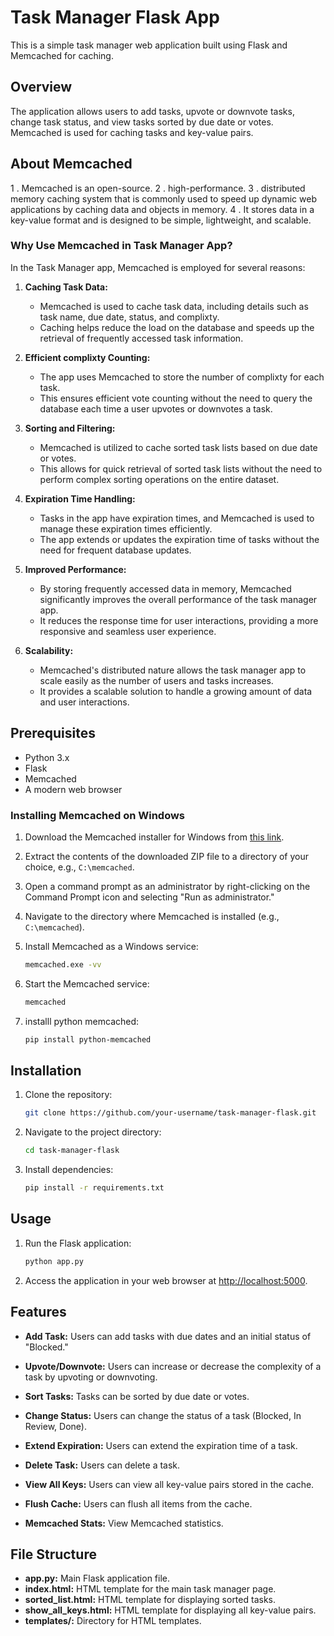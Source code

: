 
# Task Manager Flask App

This is a simple task manager web application built using Flask and Memcached for caching.

## Overview

The application allows users to add tasks, upvote or downvote tasks, change task status, and view tasks sorted by due date or votes. Memcached is used for caching tasks and key-value pairs.

## About Memcached

1 . Memcached is an open-source.
2 . high-performance.
3 . distributed memory caching system that is commonly used to speed up dynamic web applications by caching data and objects in memory.
4 . It stores data in a key-value format and is designed to be simple, lightweight, and scalable.

### Why Use Memcached in Task Manager App?

In the Task Manager app, Memcached is employed for several reasons:

1. **Caching Task Data:**
   - Memcached is used to cache task data, including details such as task name, due date, status, and complixty.
   - Caching helps reduce the load on the database and speeds up the retrieval of frequently accessed task information.

2. **Efficient complixty Counting:**
   - The app uses Memcached to store the number of complixty for each task.
   - This ensures efficient vote counting without the need to query the database each time a user upvotes or downvotes a task.

3. **Sorting and Filtering:**
   - Memcached is utilized to cache sorted task lists based on due date or votes.
   - This allows for quick retrieval of sorted task lists without the need to perform complex sorting operations on the entire dataset.

4. **Expiration Time Handling:**
   - Tasks in the app have expiration times, and Memcached is used to manage these expiration times efficiently.
   - The app extends or updates the expiration time of tasks without the need for frequent database updates.

5. **Improved Performance:**
   - By storing frequently accessed data in memory, Memcached significantly improves the overall performance of the task manager app.
   - It reduces the response time for user interactions, providing a more responsive and seamless user experience.

6. **Scalability:**
   - Memcached's distributed nature allows the task manager app to scale easily as the number of users and tasks increases.
   - It provides a scalable solution to handle a growing amount of data and user interactions.

## Prerequisites

- Python 3.x
- Flask
- Memcached
- A modern web browser

### Installing Memcached on Windows

1. Download the Memcached installer for Windows from [this link](https://github.com/downloads/danga/memcached/memcached-1.4.4-win32-bin.zip).

2. Extract the contents of the downloaded ZIP file to a directory of your choice, e.g., `C:\memcached`.

3. Open a command prompt as an administrator by right-clicking on the Command Prompt icon and selecting "Run as administrator."

4. Navigate to the directory where Memcached is installed (e.g., `C:\memcached`).

5. Install Memcached as a Windows service:

    ```bash
    memcached.exe -vv
    ```

6. Start the Memcached service:

    ```bash
    memcached
    ```

7. installl python memcached:
    ```bash
    pip install python-memcached
    ```


## Installation

1. Clone the repository:

    ```bash
    git clone https://github.com/your-username/task-manager-flask.git
    ```

2. Navigate to the project directory:

    ```bash
    cd task-manager-flask
    ```

3. Install dependencies:

    ```bash
    pip install -r requirements.txt
    ```

## Usage

1. Run the Flask application:

    ```bash
    python app.py
    ```

2. Access the application in your web browser at [http://localhost:5000](http://localhost:5000).

## Features

- **Add Task:** Users can add tasks with due dates and an initial status of "Blocked."

- **Upvote/Downvote:** Users can increase or decrease the complexity of a task by upvoting or downvoting.

- **Sort Tasks:** Tasks can be sorted by due date or votes.

- **Change Status:** Users can change the status of a task (Blocked, In Review, Done).

- **Extend Expiration:** Users can extend the expiration time of a task.

- **Delete Task:** Users can delete a task.

- **View All Keys:** Users can view all key-value pairs stored in the cache.

- **Flush Cache:** Users can flush all items from the cache.

- **Memcached Stats:** View Memcached statistics.

## File Structure

- **app.py:** Main Flask application file.
- **index.html:** HTML template for the main task manager page.
- **sorted_list.html:** HTML template for displaying sorted tasks.
- **show_all_keys.html:** HTML template for displaying all key-value pairs.
- **templates/:** Directory for HTML templates.

